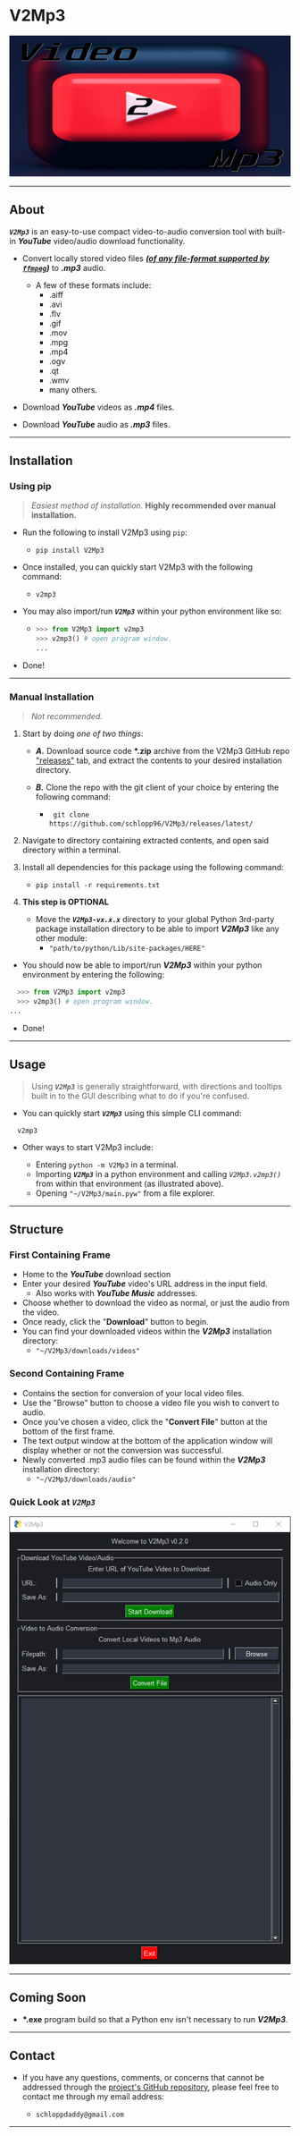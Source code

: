 # V2Mp3

![Logo](./img/V2Mp3_Logo.png)

---

## About

**_`V2Mp3`_** is an easy-to-use compact video-to-audio conversion tool with built-in _**YouTube**_ video/audio download functionality.

- Convert locally stored video files _**([of any file-format supported by `ffmpeg`](https://ffmpeg.org/general.html#Video-Codecs))**_ to _**.mp3**_ audio.

  - A few of these formats include:
    - .aiff
    - .avi
    - .flv
    - .gif
    - .mov
    - .mpg
    - .mp4
    - .ogv
    - .qt
    - .wmv
    - many others.

- Download _**YouTube**_ videos as _**.mp4**_ files.

- Download _**YouTube**_ audio as _**.mp3**_ files.

---

## Installation

### Using pip

> _Easiest method of installation._
> **Highly recommended over manual installation.**

- Run the following to install V2Mp3 using `pip`:

  - ```shell
    pip install V2Mp3
    ```

- Once installed, you can quickly start V2Mp3 with the following command:

  - ```shell
    v2mp3
    ```

- You may also import/run _**`V2Mp3`**_ within your python environment like so:

  - ```python
    >>> from V2Mp3 import v2mp3
    >>> v2mp3() # open program window.
    ...
    ```

- Done!

---

### Manual Installation

> _Not recommended._

1. Start by doing _one of two things_:

   - _**A.**_ Download source code **\*.zip** archive from the V2Mp3 GitHub repo ["releases"](https://github.com/schlopp96/V2Mp3/releases/latest) tab, and extract the contents to your desired installation directory.

   - _**B.**_ Clone the repo with the git client of your choice by entering the following command:

     - ```shell
        git clone https://github.com/schlopp96/V2Mp3/releases/latest/
        ```

2. Navigate to directory containing extracted contents, and open said directory within a terminal.

3. Install all dependencies for this package using the following command:

   - `pip install -r requirements.txt`

4. **This step is OPTIONAL**
   - Move the _**`V2Mp3-vx.x.x`**_ directory to your global Python 3rd-party package installation directory to be able to import _**V2Mp3**_ like any other module:
     - `"path/to/python/Lib/site-packages/HERE"`

- You should now be able to import/run _**V2Mp3**_ within your python environment by entering the following:

```python
  >>> from V2Mp3 import v2mp3
  >>> v2mp3() # open program window.
...
```

- Done!

---

## Usage

> Using _**`V2Mp3`**_ is generally straightforward, with directions and tooltips built in to the GUI describing what to do if you're confused.

- You can quickly start _**`V2Mp3`**_ using this simple CLI command:

```shell
  v2mp3
```

- Other ways to start V2Mp3 include:

  - Entering `python -m V2Mp3` in a terminal.
  - Importing _**`V2Mp3`**_ in a python environment and calling _`V2Mp3.v2mp3()`_ from within that environment (as illustrated above).
  - Opening `"~/V2Mp3/main.pyw"` from a file explorer.

---

## Structure

### **First Containing Frame**

- Home to the _**YouTube**_ download section
- Enter your desired _**YouTube**_ video's URL address in the input field.
  - Also works with _**YouTube Music**_ addresses.
- Choose whether to download the video as normal, or just the audio from the video.
- Once ready, click the "**Download**" button to begin.
- You can find your downloaded videos within the _**V2Mp3**_ installation directory:
  - `"~/V2Mp3/downloads/videos"`

### **Second Containing Frame**

- Contains the section for conversion of your local video files.
- Use the "Browse" button to choose a video file you wish to convert to audio.
- Once you've chosen a video, click the "**Convert File**" button at the bottom of the first frame.
- The text output window at the bottom of the application window will display whether or not the conversion was successful.
- Newly converted .mp3 audio files can be found within the _**V2Mp3**_ installation directory:
  - `"~/V2Mp3/downloads/audio"`

### Quick Look at _**`V2Mp3`**_

![V2Mp3](./img/v2mp3_gui.png)

---

## Coming Soon

- **\*.exe** program build so that a Python env isn't necessary to run **_V2Mp3_**.

---

## Contact

- If you have any questions, comments, or concerns that cannot be addressed through the [project's GitHub repository](https://github.com/schlopp96/V2Mp3), please feel free to contact me through my email address:

  - `schloppdaddy@gmail.com`

---

